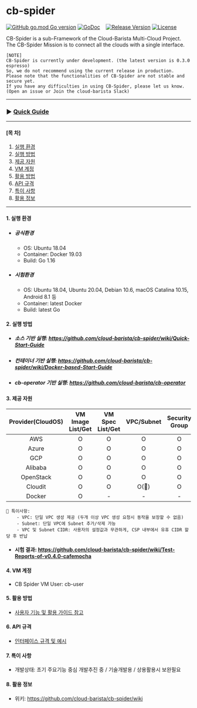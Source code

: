 # cb-spider
[![GitHub go.mod Go version](https://img.shields.io/github/go-mod/go-version/cloud-barista/cb-spider?label=go.mod)](https://github.com/cloud-barista/cb-spider/blob/master/go.mod)
[![GoDoc](https://godoc.org/github.com/cloud-barista/cb-spider?status.svg)](https://pkg.go.dev/github.com/cloud-barista/cb-spider@master)&nbsp;&nbsp;&nbsp;
[![Release Version](https://img.shields.io/github/v/release/cloud-barista/cb-spider)](https://github.com/cloud-barista/cb-spider/releases)
[![License](https://img.shields.io/badge/License-Apache%202.0-blue.svg)](https://github.com/cloud-barista/cb-spider/blob/master/LICENSE)

CB-Spider is a sub-Framework of the Cloud-Barista Multi-Cloud Project.<br>
The CB-Spider Mission is to connect all the clouds with a single interface.


```
[NOTE]
CB-Spider is currently under development. (the latest version is 0.3.0 espresso)
So, we do not recommend using the current release in production.
Please note that the functionalities of CB-Spider are not stable and secure yet.
If you have any difficulties in using CB-Spider, please let us know.
(Open an issue or Join the cloud-barista Slack)
```
***
### ▶ **[Quick Guide](https://github.com/cloud-barista/cb-spider/wiki/Quick-Start-Guide)**
***

#### [목    차]

1. [실행 환경](#1-실행-환경)
2. [실행 방법](#2-실행-방법)
3. [제공 자원](#3-제공-자원)
4. [VM 계정](#4-VM-계정)
5. [활용 방법](#5-활용-방법)
6. [API 규격](#6-API-규격)
7. [특이 사항](#7-특이-사항)
8. [활용 정보](#8-활용-정보)
 
***

#### 1. 실행 환경

- ##### 공식환경
  - OS: Ubuntu 18.04
  - Container: Docker 19.03
  - Build: Go 1.16
- ##### 시험환경
  - OS: Ubuntu 18.04, Ubuntu 20.04, Debian 10.6, macOS Catalina 10.15, Android 8.1 등
  - Container: latest Docker
  - Build: latest Go


#### 2. 실행 방법

- ##### 소스 기반 실행: https://github.com/cloud-barista/cb-spider/wiki/Quick-Start-Guide
- ##### 컨테이너 기반 실행: https://github.com/cloud-barista/cb-spider/wiki/Docker-based-Start-Guide
- ##### cb-operator 기반 실행: https://github.com/cloud-barista/cb-operator


#### 3. 제공 자원

  | Provider(CloudOS) | VM Image List/Get | VM Spec List/Get| VPC/Subnet | Security Group | VM KeyPair| VM   |
  |:-------------:|:-------------:|:-------------:|:-------------:|:-------------:|:-------------:|:-------------:|
  | AWS           | O          | O          | O          | O          | O          | O          |
  | Azure         | O          | O          | O          | O          | O          | O          |
  | GCP           | O          | O          | O          | O          | O          | O          |
  | Alibaba       | O          | O          | O          | O          | O          | O          |
  | OpenStack     | O          | O          | O          | O          | O          | O          |
  | Cloudit       | O          | O          | O(💬)          | O          | O          | O          |
  | Docker        | O          | -          | -          | -          | -          | O          |

    💬 특이사항: 
        - VPC: 단일 VPC 생성 제공 (두개 이상 VPC 생성 요청시 동작을 보장할 수 없음)
        - Subnet: 단일 VPC에 Subnet 추가/삭제 가능
        - VPC 및 Subnet CIDR: 사용자의 설정값과 무관하게, CSP 내부에서 유휴 CIDR 할당 후 반납
    
- #### 시험 결과: https://github.com/cloud-barista/cb-spider/wiki/Test-Reports-of-v0.4.0-cafemocha


#### 4. VM 계정
- CB Spider VM User: cb-user


#### 5. 활용 방법
- [사용자 기능 및 활용 가이드 참고](https://github.com/cloud-barista/cb-spider/wiki/features-and-usages)


#### 6. API 규격

- [인터페이스 규격 및 예시](https://github.com/cloud-barista/cb-spider/wiki/CB-Spider-User-Interface)


#### 7. 특이 사항
- 개발상태: 초기 주요기능 중심 개발추진 중 / 기술개발용 / 상용활용시 보완필요


#### 8. 활용 정보
- 위키: https://github.com/cloud-barista/cb-spider/wiki
